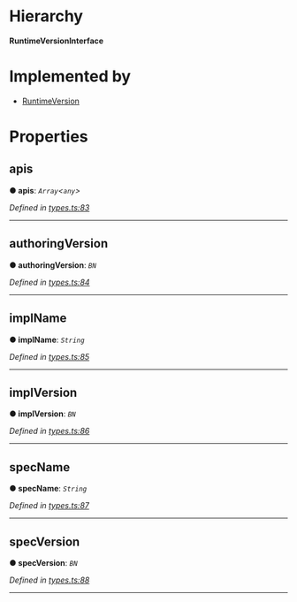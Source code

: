 

# Hierarchy

**RuntimeVersionInterface**

# Implemented by

* [RuntimeVersion](../classes/_type_runtimeversion_.runtimeversion.md)

# Properties

<a id="apis"></a>

##  apis

**● apis**: *`Array`<`any`>*

*Defined in [types.ts:83](https://github.com/polkadot-js/api/blob/f4119bf/packages/types/src/types.ts#L83)*

___
<a id="authoringversion"></a>

##  authoringVersion

**● authoringVersion**: *`BN`*

*Defined in [types.ts:84](https://github.com/polkadot-js/api/blob/f4119bf/packages/types/src/types.ts#L84)*

___
<a id="implname"></a>

##  implName

**● implName**: *`String`*

*Defined in [types.ts:85](https://github.com/polkadot-js/api/blob/f4119bf/packages/types/src/types.ts#L85)*

___
<a id="implversion"></a>

##  implVersion

**● implVersion**: *`BN`*

*Defined in [types.ts:86](https://github.com/polkadot-js/api/blob/f4119bf/packages/types/src/types.ts#L86)*

___
<a id="specname"></a>

##  specName

**● specName**: *`String`*

*Defined in [types.ts:87](https://github.com/polkadot-js/api/blob/f4119bf/packages/types/src/types.ts#L87)*

___
<a id="specversion"></a>

##  specVersion

**● specVersion**: *`BN`*

*Defined in [types.ts:88](https://github.com/polkadot-js/api/blob/f4119bf/packages/types/src/types.ts#L88)*

___

